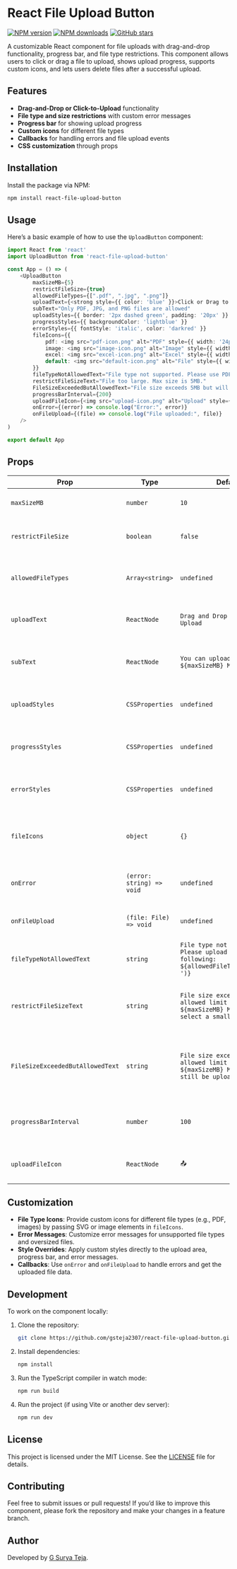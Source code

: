 
# React File Upload Button

[![NPM version](https://img.shields.io/npm/v/react-file-upload-button.svg)](https://www.npmjs.com/package/react-file-upload-button)
[![NPM downloads](https://img.shields.io/npm/dm/react-file-upload-button.svg)](https://www.npmjs.com/package/react-file-upload-button)
[![GitHub stars](https://img.shields.io/github/stars/gsteja2307/react-file-upload-button.svg)](https://github.com/gsteja2307/react-file-upload-button/stargazers)

A customizable React component for file uploads with drag-and-drop functionality, progress bar, and file type restrictions. This component allows users to click or drag a file to upload, shows upload progress, supports custom icons, and lets users delete files after a successful upload.

## Features

- **Drag-and-Drop or Click-to-Upload** functionality
- **File type and size restrictions** with custom error messages
- **Progress bar** for showing upload progress
- **Custom icons** for different file types
- **Callbacks** for handling errors and file upload events
- **CSS customization** through props

## Installation

Install the package via NPM:

```bash
npm install react-file-upload-button
```

## Usage

Here’s a basic example of how to use the `UploadButton` component:

```typescript
import React from 'react'
import UploadButton from 'react-file-upload-button'

const App = () => (
    <UploadButton
        maxSizeMB={5}
        restrictFileSize={true}
        allowedFileTypes={[".pdf", ".jpg", ".png"]}
        uploadText={<strong style={{ color: 'blue' }}>Click or Drag to Upload Files</strong>}
        subText="Only PDF, JPG, and PNG files are allowed"
        uploadStyles={{ border: '2px dashed green', padding: '20px' }}
        progressStyles={{ backgroundColor: 'lightblue' }}
        errorStyles={{ fontStyle: 'italic', color: 'darkred' }}
        fileIcons={{
            pdf: <img src="pdf-icon.png" alt="PDF" style={{ width: '24px', height: '24px' }} />,
            image: <img src="image-icon.png" alt="Image" style={{ width: '24px', height: '24px' }} />,
            excel: <img src="excel-icon.png" alt="Excel" style={{ width: '24px', height: '24px' }} />,
            default: <img src="default-icon.png" alt="File" style={{ width: '24px', height: '24px' }} />
        }}
        fileTypeNotAllowedText="File type not supported. Please use PDF, JPG, or PNG."
        restrictFileSizeText="File too large. Max size is 5MB."
        FileSizeExceededButAllowedText="File size exceeds 5MB but will be uploaded."
        progressBarInterval={200}
        uploadFileIcon={<img src="upload-icon.png" alt="Upload" style={{ width: '32px', height: '32px' }} />}
        onError={(error) => console.log("Error:", error)}
        onFileUpload={(file) => console.log("File uploaded:", file)}
    />
)

export default App
```

## Props

| Prop                      | Type                   | Default                                           | Description |
|---------------------------|------------------------|---------------------------------------------------|-------------|
| `maxSizeMB`               | `number`               | `10`                                              | Maximum file size in MB. |
| `restrictFileSize`        | `boolean`              | `false`                                           | If `true`, restricts file uploads to `maxSizeMB`. |
| `allowedFileTypes`        | `Array<string>`        | `undefined`                                       | List of allowed file types (e.g., `[".pdf", ".jpg"]`). |
| `uploadText`              | `ReactNode`            | `Drag and Drop your file or Upload`               | Custom upload instruction text. |
| `subText`                 | `ReactNode`            | `You can upload up to ${maxSizeMB} MB`            | Custom subtext below upload instruction. |
| `uploadStyles`            | `CSSProperties`        | `undefined`                                       | Custom styles for the upload area. |
| `progressStyles`          | `CSSProperties`        | `undefined`                                       | Custom styles for the progress bar. |
| `errorStyles`             | `CSSProperties`        | `undefined`                                       | Custom styles for error messages. |
| `fileIcons`               | `object`               | `{}`                                              | Custom icons for file types (`pdf`, `image`, `excel`, `default`). |
| `onError`                 | `(error: string) => void` | `undefined`                                   | Callback when an error occurs. |
| `onFileUpload`            | `(file: File) => void`   | `undefined`                                     | Callback when a file is uploaded. |
| `fileTypeNotAllowedText`  | `string`               | `File type not allowed. Please upload one of the following: ${allowedFileTypes?.join(', ')}` | Message when file type is not allowed. |
| `restrictFileSizeText`    | `string`               | `File size exceeds the allowed limit of ${maxSizeMB} MB. Please select a smaller file.` | Message when file size exceeds limit and is restricted. |
| `FileSizeExceededButAllowedText` | `string`       | `File size exceeds the allowed limit of ${maxSizeMB} MB. File will still be uploaded.` | Message when file size exceeds limit but is still uploaded. |
| `progressBarInterval`     | `number`               | `100`                                             | Interval (in ms) for upload progress increments. |
| `uploadFileIcon`          | `ReactNode`            | `📤`                                              | Custom icon for the upload area. |

## Customization

- **File Type Icons**: Provide custom icons for different file types (e.g., PDF, images) by passing SVG or image elements in `fileIcons`.
- **Error Messages**: Customize error messages for unsupported file types and oversized files.
- **Style Overrides**: Apply custom styles directly to the upload area, progress bar, and error messages.
- **Callbacks**: Use `onError` and `onFileUpload` to handle errors and get the uploaded file data.

## Development

To work on the component locally:

1. Clone the repository:
   ```bash
   git clone https://github.com/gsteja2307/react-file-upload-button.git
   ```

2. Install dependencies:
   ```bash
   npm install
   ```

3. Run the TypeScript compiler in watch mode:
   ```bash
   npm run build
   ```

4. Run the project (if using Vite or another dev server):
   ```bash
   npm run dev
   ```

## License

This project is licensed under the MIT License. See the [LICENSE](LICENSE) file for details.

## Contributing

Feel free to submit issues or pull requests! If you’d like to improve this component, please fork the repository and make your changes in a feature branch.

## Author

Developed by [G Surya Teja](https://github.com/gsteja2307).
